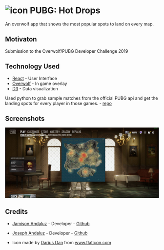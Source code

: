 # <img src="HotDrops.ico" alt="icon" width="50"/> PUBG: Hot Drops

An overwolf app that shows the most popular spots to land on every map.

## Motivaton

Submission to the Overwolf/PUBG Developer Challenge 2019

## Technology Used

- [React](https://reactjs.org/) - User Interface
- [Overwolf](https://www.overwolf.com/) - In game overlay
- [D3](https://d3js.org/) - Data visualization

Used python to grab sample matches from the official PUBG api and get the landing spots for every player in those games. - [repo](https://github.com/jandaluz/pubg-python-agg)

## Screenshots

<!-- take new screenshot where you can see the heatmap -->

<img src="./store/Screenshot1.jpg" alt="In Game" width="800"/>

## Credits

- [Jamison Andaluz](https://www.linkedin.com/in/jamisonandaluz/) - Developer - [Github](https://github.com/jandaluz)

- [Joseph Andaluz](https://www.linkedin.com/in/jandaluz/) - Developer - [Github](https://github.com/jandaluz1)

- Icon made by [Darius Dan](https://www.flaticon.com/authors/darius-dan) from www.flaticon.com
